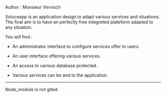 Author : Monsieur Vervisch

Soluceapp is an application design to adapt various services and situations.
The final aim is to have an perfectly free integreted plateform adapted to any situation.

You will find : 

* An administrator interface to configure services offer to users.

* An user interface offering various services.

* An access to various database protected.

* Various services can be and to the application.

-----------------------------------------------------

Node_module is not gited.
